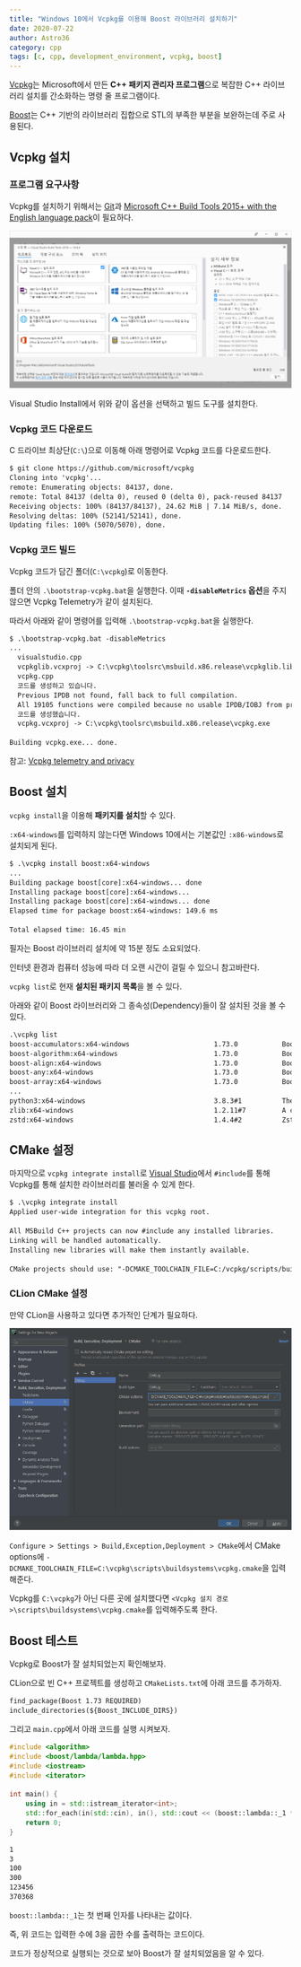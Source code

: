 ```yaml
---
title: "Windows 10에서 Vcpkg를 이용해 Boost 라이브러리 설치하기"
date: 2020-07-22
author: Astro36
category: cpp
tags: [c, cpp, development_environment, vcpkg, boost]
---
```


[Vcpkg](https://github.com/Microsoft/vcpkg)는 Microsoft에서 만든 **C++ 패키지 관리자 프로그램**으로 복잡한 C++ 라이브러리 설치를 간소화하는 명령 줄 프로그램이다.

[Boost](https://www.boost.org/)는 C++ 기반의 라이브러리 집합으로 STL의 부족한 부분을 보완하는데 주로 사용된다.

## Vcpkg 설치

### 프로그램 요구사항

Vcpkg를 설치하기 위해서는 [Git](https://git-scm.com/downloads)과 [Microsoft C++ Build Tools 2015+ with the English language pack](https://visualstudio.microsoft.com/ko/visual-cpp-build-tools/)이 필요하다.

![Microsoft C++ Build Tools Install Screenshot](/assets/posts/2020-07-22-vcpkg-boost/ms_build_tools.png)

Visual Studio Install에서 위와 같이 옵션을 선택하고 빌드 도구를 설치한다.

### Vcpkg 코드 다운로드

C 드라이브 최상단(`C:\`)으로 이동해 아래 명령어로 Vcpkg 코드를 다운로드한다.

```txt
$ git clone https://github.com/microsoft/vcpkg
Cloning into 'vcpkg'...
remote: Enumerating objects: 84137, done.
remote: Total 84137 (delta 0), reused 0 (delta 0), pack-reused 84137
Receiving objects: 100% (84137/84137), 24.62 MiB | 7.14 MiB/s, done.
Resolving deltas: 100% (52141/52141), done.
Updating files: 100% (5070/5070), done.
```

### Vcpkg 코드 빌드

Vcpkg 코드가 담긴 폴더(`C:\vcpkg`)로 이동한다.

폴더 안의 `.\bootstrap-vcpkg.bat`을 실행한다.
이때 **`-disableMetrics` 옵션**을 주지 않으면 Vcpkg Telemetry가 같이 설치된다.

따라서 아래와 같이 명령어를 입력해 `.\bootstrap-vcpkg.bat`을 실행한다.

```txt
$ .\bootstrap-vcpkg.bat -disableMetrics
...
  visualstudio.cpp
  vcpkglib.vcxproj -> C:\vcpkg\toolsrc\msbuild.x86.release\vcpkglib.lib
  vcpkg.cpp
  코드를 생성하고 있습니다.
  Previous IPDB not found, fall back to full compilation.
  All 19105 functions were compiled because no usable IPDB/IOBJ from previous compilation was found.
  코드를 생성했습니다.
  vcpkg.vcxproj -> C:\vcpkg\toolsrc\msbuild.x86.release\vcpkg.exe

Building vcpkg.exe... done.
```

참고: [Vcpkg telemetry and privacy](https://github.com/microsoft/vcpkg/blob/master/docs/about/privacy.md)

## Boost 설치

`vcpkg install`을 이용해 **패키지를 설치**할 수 있다.

`:x64-windows`를 입력하지 않는다면 Windows 10에서는 기본값인 `:x86-windows`로 설치되게 된다.

```txt
$ .\vcpkg install boost:x64-windows
...
Building package boost[core]:x64-windows... done
Installing package boost[core]:x64-windows...
Installing package boost[core]:x64-windows... done
Elapsed time for package boost:x64-windows: 149.6 ms

Total elapsed time: 16.45 min
```

필자는 Boost 라이브러리 설치에 약 15분 정도 소요되었다.

인터넷 환경과 컴퓨터 성능에 따라 더 오랜 시간이 걸릴 수 있으니 참고바란다.

`vcpkg list`로 현재 **설치된 패키지 목록**을 볼 수 있다.

아래와 같이 Boost 라이브러리와 그 종속성(Dependency)들이 잘 설치된 것을 볼 수 있다.

```txt
.\vcpkg list
boost-accumulators:x64-windows                     1.73.0           Boost accumulators module
boost-algorithm:x64-windows                        1.73.0           Boost algorithm module
boost-align:x64-windows                            1.73.0           Boost align module
boost-any:x64-windows                              1.73.0           Boost any module
boost-array:x64-windows                            1.73.0           Boost array module
...
python3:x64-windows                                3.8.3#1          The Python programming language as an embeddable...
zlib:x64-windows                                   1.2.11#7         A compression library
zstd:x64-windows                                   1.4.4#2          Zstandard - Fast real-time compression algorithm
```

## CMake 설정

마지막으로 `vcpkg integrate install`로 [Visual Studio](https://visualstudio.microsoft.com/ko/)에서 `#include`를 통해 Vcpkg를 통해 설치한 라이브러리를 불러올 수 있게 한다.

```txt
$ .\vcpkg integrate install
Applied user-wide integration for this vcpkg root.

All MSBuild C++ projects can now #include any installed libraries.
Linking will be handled automatically.
Installing new libraries will make them instantly available.

CMake projects should use: "-DCMAKE_TOOLCHAIN_FILE=C:/vcpkg/scripts/buildsystems/vcpkg.cmake"
```

### CLion CMake 설정

만약 CLion을 사용하고 있다면 추가적인 단계가 필요하다.

![CLion CMake Config Screenshot](/assets/posts/2020-07-22-vcpkg-boost/clion_cmake.png)

`Configure > Settings > Build,Exception,Deployment > CMake`에서 CMake options에 `-DCMAKE_TOOLCHAIN_FILE=C:\vcpkg\scripts\buildsystems\vcpkg.cmake`을 입력해준다.

Vcpkg를 `C:\vcpkg`가 아닌 다른 곳에 설치했다면 `<Vcpkg 설치 경로>\scripts\buildsystems\vcpkg.cmake`를 입력해주도록 한다.

## Boost 테스트

Vcpkg로 Boost가 잘 설치되었는지 확인해보자.

CLion으로 빈 C++ 프로젝트를 생성하고 `CMakeLists.txt`에 아래 코드를 추가하자.

```txt
find_package(Boost 1.73 REQUIRED)
include_directories(${Boost_INCLUDE_DIRS})
```

그리고 `main.cpp`에서 아래 코드를 실행 시켜보자.

```cpp
#include <algorithm>
#include <boost/lambda/lambda.hpp>
#include <iostream>
#include <iterator>

int main() {
    using in = std::istream_iterator<int>;
    std::for_each(in(std::cin), in(), std::cout << (boost::lambda::_1 * 3) << '\n');
    return 0;
}
```

```txt
1
3
100
300
123456
370368
```

`boost::lambda::_1`는 첫 번째 인자를 나타내는 값이다.

즉, 위 코드는 입력한 수에 3을 곱한 수를 출력하는 코드이다.

코드가 정상적으로 실행되는 것으로 보아 Boost가 잘 설치되었음을 알 수 있다.
